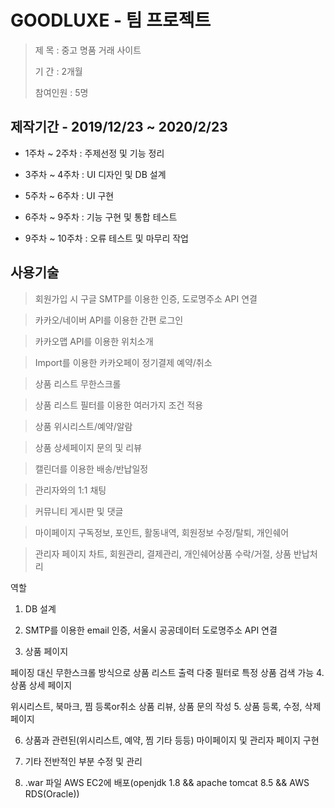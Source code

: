 # GOODLUXE - 팀 프로젝트

> 제 목 : 중고 명품 거래 사이트
>
> 기 간 : 2개월
>
> 참여인원 : 5명


## 제작기간 - 2019/12/23 ~ 2020/2/23

* 1주차 ~ 2주차 : 주제선정 및 기능 정리

* 3주차 ~ 4주차 : UI 디자인 및 DB 설계

* 5주차 ~ 6주차 : UI 구현

* 6주차 ~ 9주차 : 기능 구현 및 통합 테스트

* 9주차 ~ 10주차 : 오류 테스트 및 마무리 작업


## 사용기술

> 회원가입 시 구글 SMTP를 이용한 인증, 도로명주소 API 연결

> 카카오/네이버 API를 이용한 간편 로그인

> 카카오맵 API를 이용한 위치소개

> Import를 이용한 카카오페이 정기결제 예약/취소

> 상품 리스트 무한스크롤

> 상품 리스트 필터를 이용한 여러가지 조건 적용

> 상품 위시리스트/예약/알람

> 상품 상세페이지 문의 및 리뷰

> 캘린더를 이용한 배송/반납일정

> 관리자와의 1:1 채팅

> 커뮤니티 게시판 및 댓글

> 마이페이지 구독정보, 포인트, 활동내역, 회원정보 수정/탈퇴, 개인쉐어

> 관리자 페이지 차트, 회원관리, 결제관리, 개인쉐어상품 수락/거절, 상품 반납처리

역할

1. DB 설계

2. SMTP를 이용한 email 인증, 서울시 공공데이터 도로명주소 API 연결

3. 상품 페이지

페이징 대신 무한스크롤 방식으로 상품 리스트 출력
다중 필터로 특정 상품 검색 가능
4. 상품 상세 페이지

위시리스트, 북마크, 찜 등록or취소
상품 리뷰, 상품 문의 작성
5. 상품 등록, 수정, 삭제 페이지

6. 상품과 관련된(위시리스트, 예약, 찜 기타 등등) 마이페이지 및 관리자 페이지 구현

7. 기타 전반적인 부분 수정 및 관리

8. .war 파일 AWS EC2에 배포(openjdk 1.8 && apache tomcat 8.5 && AWS RDS(Oracle))
